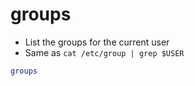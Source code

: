 # groups

- List the groups for the current user
- Same as `cat /etc/group | grep $USER`

```sh
groups
```
